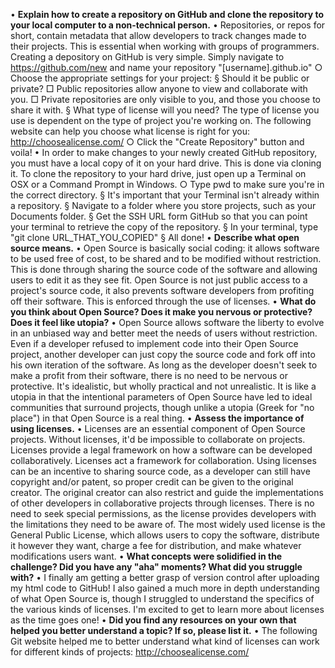 • **Explain how to create a repository on GitHub and clone the repository to your local computer to a non-technical person.**
	• Repositories, or repos for short, contain metadata that allow developers to track changes made to their projects. This is essential when working with groups of programmers. Creating a depository on GitHub is very simple. Simply navigate to https://github.com/new and name your repository "[username].github.io"
		○ Choose the appropriate settings for your project:
			§ Should it be public or private?
				□ Public repositories allow anyone to view and collaborate with you.
				□ Private repositories are only visible to you, and those you choose to share it with.
			§ What type of license will you need? The type of license you use is dependent on the type of project you're working on. The following website can help you choose what license is right for you: http://choosealicense.com/
		○ Click the "Create Repository" button and voila!
	• In order to make changes to your newly created GitHub repository, you must have a local copy of it on your hard drive. This is done via cloning it. To clone the repository to your hard drive, just open up a Terminal on OSX or a Command Prompt in Windows. 
		○ Type pwd to make sure you're in the correct directory.
			§ It's important that your Terminal isn't already within a repository.
			§ Navigate to a folder where you store projects, such as your Documents folder.
			§ Get the SSH URL form GitHub so that you can point your terminal to retrieve the copy of the repository.
			§ In your terminal, type "git clone URL_THAT_YOU_COPIED"
			§ All done!
• **Describe what open source means.**
	• Open Source is basically social coding: it allows software to be used free of cost, to be shared and to be modified without restriction. This is done through sharing the source code of the software and allowing users to edit it as they see fit. Open Source is not just public access to a project's source code, it also prevents software developers from profiting off their software. This is enforced through the use of licenses.
• **What do you think about Open Source? Does it make you nervous or protective? Does it feel like utopia?**
	• Open Source allows software the liberty to evolve in an unbiased way and better meet the needs of users without restriction. Even if a developer refused to implement code into their Open Source project, another developer can just copy the source code and fork off into his own iteration of the software. As long as the developer doesn't seek to make a profit from their software, there is no need to be nervous or protective. It's idealistic, but wholly practical and not unrealistic. It is like a utopia in that the intentional parameters of Open Source have led to ideal communities that surround projects, though unlike a utopia (Greek for "no place") in that Open Source is a real thing.
• **Assess the importance of using licenses.**
	• Licenses are an essential component of Open Source projects. Without licenses, it'd be impossible to collaborate on projects. Licenses provide a legal framework on how a software can be developed collaboratively. Licenses act a framework for collaboration. Using licenses can be an incentive to sharing source code, as a developer can still have copyright and/or patent, so proper credit can be given to the original creator. The original creator can also restrict and guide the implementations of other developers in collaborative projects through licenses. There is no need to seek special permissions, as the license provides developers with the limitations they need to be aware of. The most widely used license is the General Public License, which allows users to copy the software, distribute it however they want, charge a fee for distribution, and make whatever modifications users want. 
• **What concepts were solidified in the challenge? Did you have any "aha" moments? What did you struggle with?**
	• I finally am getting a better grasp of version control after uploading my html code to GitHub! I also gained a much more in depth understanding of what Open Source is, though I struggled to understand the specifics of the various kinds of licenses. I'm excited to get to learn more about licenses as the time goes one!
• **Did you find any resources on your own that helped you better understand a topic? If so, please list it.**
	• The following Git website helped me to better understand what kind of licenses can work for different kinds of projects:
http://choosealicense.com/